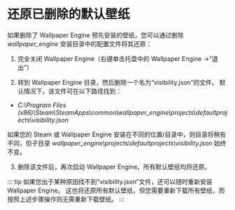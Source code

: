 # 还原已删除的默认壁纸

如果删除了 Wallpaper Engine 预先安装的壁纸，您可以通过删除 *wallpaper_engine* 安装目录中的配置文件将其还原：

1. 完全关闭 Wallpaper Engine（右键单击托盘中的 Wallpaper Engine ->“退出”）

2. 转到 Wallpaper Engine 目录，然后删除一个名为“visibility.json”的文件。 默认情况下，该文件可在以下路径找到：

* *C:\Program Files (x86)\Steam\SteamApps\common\wallpaper_engine\projects\defaultprojects\visibility.json*

如果您的 Steam 或 Wallpaper Engine 安装在不同的位置/目录中，则目录将稍有不同，但子目录 *wallpaper_engine\projects\defaultprojects\visibility.json* 始终不变。

3. 删除该文件后，再次启动 Wallpaper Engine，所有默认壁纸均将还原。

::: tip 如果您出于某种原因找不到“visibility.json”文件，还可以随时重新安装 Wallpaper Engine。 这也将还原所有默认壁纸，但您需要重新下载所有壁纸，而按照上述步骤操作则无需重新下载壁纸。 :::